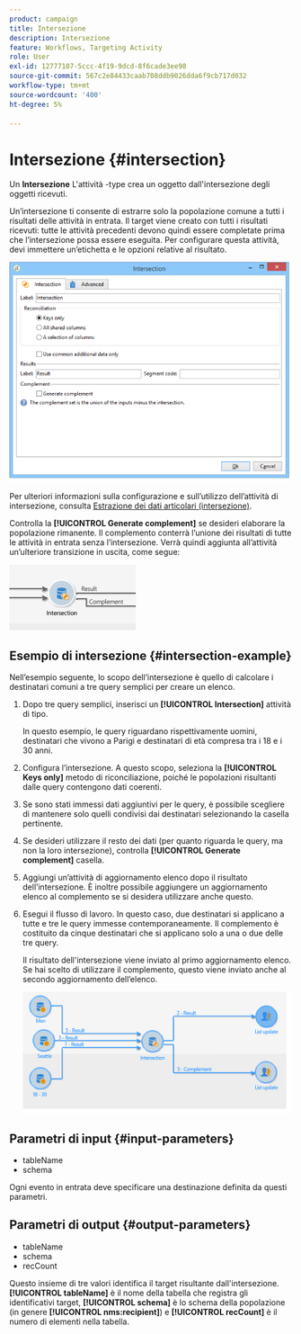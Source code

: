 ```yaml
---
product: campaign
title: Intersezione
description: Intersezione
feature: Workflows, Targeting Activity
role: User
exl-id: 12777107-5ccc-4f19-9dcd-8f6cade3ee98
source-git-commit: 567c2e84433caab708ddb9026dda6f9cb717d032
workflow-type: tm+mt
source-wordcount: '400'
ht-degree: 5%

---
```


# Intersezione {#intersection}



Un **Intersezione** L&#39;attività -type crea un oggetto dall&#39;intersezione degli oggetti ricevuti.

Un’intersezione ti consente di estrarre solo la popolazione comune a tutti i risultati delle attività in entrata. Il target viene creato con tutti i risultati ricevuti: tutte le attività precedenti devono quindi essere completate prima che l’intersezione possa essere eseguita. Per configurare questa attività, devi immettere un’etichetta e le opzioni relative al risultato.

![](assets/s_user_segmentation_inter.png)

Per ulteriori informazioni sulla configurazione e sull’utilizzo dell’attività di intersezione, consulta [Estrazione dei dati articolari (intersezione)](targeting-workflows.md#extracting-joint-data--intersection-).

Controlla la **[!UICONTROL Generate complement]** se desideri elaborare la popolazione rimanente. Il complemento conterrà l’unione dei risultati di tutte le attività in entrata senza l’intersezione. Verrà quindi aggiunta all’attività un’ulteriore transizione in uscita, come segue:

![](assets/s_user_segmentation_inter_compl.png)

## Esempio di intersezione {#intersection-example}

Nell’esempio seguente, lo scopo dell’intersezione è quello di calcolare i destinatari comuni a tre query semplici per creare un elenco.

1. Dopo tre query semplici, inserisci un **[!UICONTROL Intersection]** attività di tipo.

   In questo esempio, le query riguardano rispettivamente uomini, destinatari che vivono a Parigi e destinatari di età compresa tra i 18 e i 30 anni.

1. Configura l’intersezione. A questo scopo, seleziona la **[!UICONTROL Keys only]** metodo di riconciliazione, poiché le popolazioni risultanti dalle query contengono dati coerenti.
1. Se sono stati immessi dati aggiuntivi per le query, è possibile scegliere di mantenere solo quelli condivisi dai destinatari selezionando la casella pertinente.
1. Se desideri utilizzare il resto dei dati (per quanto riguarda le query, ma non la loro intersezione), controlla **[!UICONTROL Generate complement]** casella.
1. Aggiungi un’attività di aggiornamento elenco dopo il risultato dell’intersezione. È inoltre possibile aggiungere un aggiornamento elenco al complemento se si desidera utilizzare anche questo.
1. Esegui il flusso di lavoro. In questo caso, due destinatari si applicano a tutte e tre le query immesse contemporaneamente. Il complemento è costituito da cinque destinatari che si applicano solo a una o due delle tre query.

   Il risultato dell&#39;intersezione viene inviato al primo aggiornamento elenco. Se hai scelto di utilizzare il complemento, questo viene inviato anche al secondo aggiornamento dell’elenco.

   ![](assets/intersection_example.png)

## Parametri di input {#input-parameters}

* tableName
* schema

Ogni evento in entrata deve specificare una destinazione definita da questi parametri.

## Parametri di output {#output-parameters}

* tableName
* schema
* recCount

Questo insieme di tre valori identifica il target risultante dall&#39;intersezione. **[!UICONTROL tableName]** è il nome della tabella che registra gli identificativi target, **[!UICONTROL schema]** è lo schema della popolazione (in genere **[!UICONTROL nms:recipient]**) e **[!UICONTROL recCount]** è il numero di elementi nella tabella.

